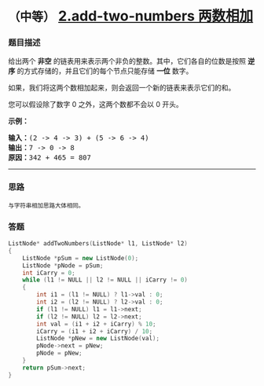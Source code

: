 # `（中等）`  [2.add-two-numbers 两数相加](https://leetcode-cn.com/problems/add-two-numbers/)

### 题目描述
<p>给出两个&nbsp;<strong>非空</strong> 的链表用来表示两个非负的整数。其中，它们各自的位数是按照&nbsp;<strong>逆序</strong>&nbsp;的方式存储的，并且它们的每个节点只能存储&nbsp;<strong>一位</strong>&nbsp;数字。</p>

<p>如果，我们将这两个数相加起来，则会返回一个新的链表来表示它们的和。</p>

<p>您可以假设除了数字 0 之外，这两个数都不会以 0&nbsp;开头。</p>

<p><strong>示例：</strong></p>

<pre><strong>输入：</strong>(2 -&gt; 4 -&gt; 3) + (5 -&gt; 6 -&gt; 4)
<strong>输出：</strong>7 -&gt; 0 -&gt; 8
<strong>原因：</strong>342 + 465 = 807
</pre>


---
### 思路
```
与字符串相加思路大体相同。
```

### 答题
``` C++
ListNode* addTwoNumbers(ListNode* l1, ListNode* l2) 
{
	ListNode *pSum = new ListNode(0);
	ListNode *pNode = pSum;
	int iCarry = 0;
	while (l1 != NULL || l2 != NULL || iCarry != 0)
	{
		int i1 = (l1 != NULL) ? l1->val : 0;
		int i2 = (l2 != NULL) ? l2->val : 0;
		if (l1 != NULL) l1 = l1->next;
		if (l2 != NULL) l2 = l2->next;
		int val = (i1 + i2 + iCarry) % 10;
		iCarry = (i1 + i2 + iCarry) / 10;
		ListNode *pNew = new ListNode(val);
		pNode->next = pNew;
		pNode = pNew;
	}
	return pSum->next;
}
```
